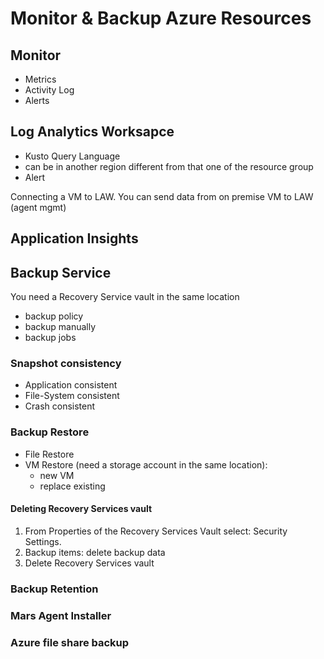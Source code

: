 # Monitor & Backup Azure Resources

## Monitor
- Metrics
- Activity Log
- Alerts
## Log Analytics Worksapce
- Kusto Query Language
- can be in another region different from that one of the resource group
- Alert

Connecting a VM to LAW.
You can send data from on premise VM to LAW (agent mgmt)


## Application Insights
## Backup Service
You need a Recovery Service vault in the same location
- backup policy
- backup manually
- backup jobs
### Snapshot consistency
- Application consistent
- File-System consistent
- Crash consistent

### Backup Restore
- File Restore
- VM Restore (need a storage account in the same location):
    - new VM
    - replace existing
#### Deleting Recovery Services vault
<ol>
<li>From Properties of the Recovery Services Vault select: Security Settings.</li>
<li>Backup items: delete backup data</li>
<li>Delete Recovery Services vault</li>
</ol>

### Backup Retention
### Mars Agent Installer
### Azure file share backup